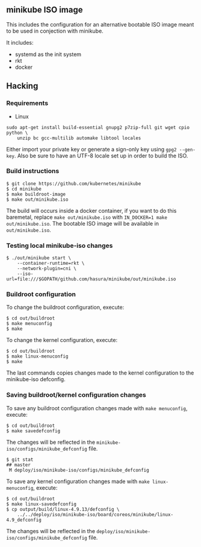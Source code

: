 ## minikube ISO image

This includes the configuration for an alternative bootable ISO image meant to be used in conjection with minikube.

It includes:
- systemd as the init system
- rkt
- docker

## Hacking

### Requirements

* Linux
```
sudo apt-get install build-essential gnupg2 p7zip-full git wget cpio python \
	unzip bc gcc-multilib automake libtool locales
```

Either import your private key or generate a sign-only key using `gpg2 --gen-key`.
Also be sure to have an UTF-8 locale set up in order to build the ISO.

### Build instructions

```
$ git clone https://github.com/kubernetes/minikube
$ cd minikube
$ make buildroot-image
$ make out/minikube.iso
```

The build will occurs inside a docker container, if you want to do this
baremetal, replace `make out/minikube.iso` with `IN_DOCKER=1 make out/minikube.iso`.
The bootable ISO image will be available in `out/minikube.iso`.

### Testing local minikube-iso changes

```
$ ./out/minikube start \
    --container-runtime=rkt \
    --network-plugin=cni \
    --iso-url=file:///$GOPATH/github.com/hasura/minikube/out/minikube.iso
```

### Buildroot configuration

To change the buildroot configuration, execute:

```
$ cd out/buildroot
$ make menuconfig
$ make
```

To change the kernel configuration, execute:

```
$ cd out/buildroot
$ make linux-menuconfig
$ make
```

The last commands copies changes made to the kernel configuration to the minikube-iso defconfig.

### Saving buildroot/kernel configuration changes

To save any buildroot configuration changes made with `make menuconfig`, execute:

```
$ cd out/buildroot
$ make savedefconfig
```

The changes will be reflected in the `minikube-iso/configs/minikube_defconfig` file.

```
$ git stat
## master
 M deploy/iso/minikube-iso/configs/minikube_defconfig
```

To save any kernel configuration changes made with `make linux-menuconfig`, execute:

```
$ cd out/buildroot
$ make linux-savedefconfig
$ cp output/build/linux-4.9.13/defconfig \
    ../../deploy/iso/minikube-iso/board/coreos/minikube/linux-4.9_defconfig
```

The changes will be reflected in the `deploy/iso/minikube-iso/configs/minikube_defconfig` file.
